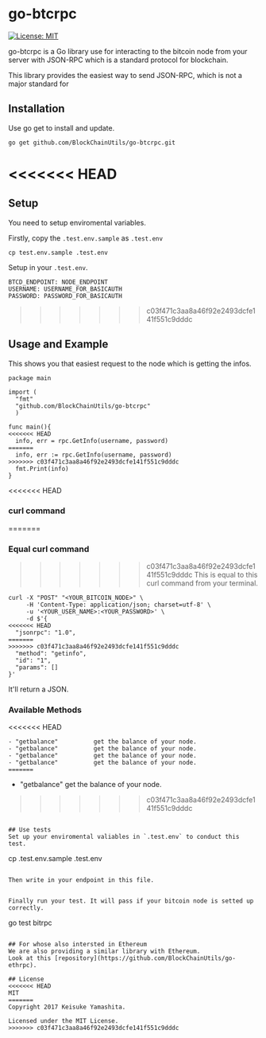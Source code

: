 # go-btcrpc

[![License: MIT](https://img.shields.io/badge/License-MIT-yellow.svg)](https://opensource.org/licenses/MIT)

go-btcrpc is a Go library use for interacting to the bitcoin node from your server with JSON-RPC which is a standard protocol for blockchain.

This library provides the easiest way to send JSON-RPC, which is not a major standard for

## Installation
Use go get to install and update.

```
go get github.com/BlockChainUtils/go-btcrpc.git
```

<<<<<<< HEAD
=======
## Setup
You need to setup enviromental variables.

Firstly, copy the `.test.env.sample` as `.test.env`

```
cp test.env.sample .test.env
```

Setup in your `.test.env`.

```
BTCD_ENDPOINT: NODE_ENDPOINT
USERNAME: USERNAME_FOR_BASICAUTH
PASSWORD: PASSWORD_FOR_BASICAUTH
```

>>>>>>> c03f471c3aa8a46f92e2493dcfe141f551c9dddc
## Usage and Example
This shows you that easiest request to the node which is getting the infos.

```
package main

import (
  "fmt"
  "github.com/BlockChainUtils/go-btcrpc"
  )

func main(){
<<<<<<< HEAD
  info, err = rpc.GetInfo(username, password)
=======
  info, err := rpc.GetInfo(username, password)
>>>>>>> c03f471c3aa8a46f92e2493dcfe141f551c9dddc
  fmt.Print(info)
}
```

<<<<<<< HEAD
### curl command
=======
### Equal curl command
>>>>>>> c03f471c3aa8a46f92e2493dcfe141f551c9dddc
This is equal to this curl command from your terminal.

```
curl -X "POST" "<YOUR_BITCOIN_NODE>" \
     -H 'Content-Type: application/json; charset=utf-8' \
     -u '<YOUR_USER_NAME>:<YOUR_PASSWORD>' \
     -d $'{
<<<<<<< HEAD
  "jsonrpc": "1.0",
=======
>>>>>>> c03f471c3aa8a46f92e2493dcfe141f551c9dddc
  "method": "getinfo",
  "id": "1",
  "params": []
}'
```

It'll return a JSON.

### Available Methods
<<<<<<< HEAD
```
- "getbalance"          get the balance of your node.
- "getbalance"          get the balance of your node.
- "getbalance"          get the balance of your node.
- "getbalance"          get the balance of your node.
=======

```
- "getbalance"          get the balance of your node.
>>>>>>> c03f471c3aa8a46f92e2493dcfe141f551c9dddc
```

## Use tests
Set up your enviromental valiables in `.test.env` to conduct this test.

```
cp .test.env.sample .test.env
```

Then write in your endpoint in this file.


Finally run your test. It will pass if your bitcoin node is setted up correctly.

```
go test bitrpc
```

## For whose also intersted in Ethereum
We are also providing a similar library with Ethereum.
Look at this [repository](https://github.com/BlockChainUtils/go-ethrpc).

## License
<<<<<<< HEAD
MIT
=======
Copyright 2017 Keisuke Yamashita.

Licensed under the MIT License.
>>>>>>> c03f471c3aa8a46f92e2493dcfe141f551c9dddc
